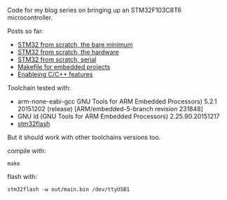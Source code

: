 Code for my blog series on bringing up an STM32F103C8T6 microcontroller.

Posts so far:

 * [STM32 from scratch, the bare minimum](http://tty.uchuujin.de/2016/02/stm32-from-scratch-bare-minimals/)
 * [STM32 from scratch, the hardware](http://tty.uchuujin.de/2016/02/stm32-from-scratch-the-hardware/)
 * [STM32 from scratch, serial](http://tty.uchuujin.de/2016/02/stm32-from-scratch-serial/)
 * [Makefile for embedded projects](http://tty.uchuujin.de/2016/02/stm32-from-scratch-makefile/)
 * [Enableing C/C++ features](http://tty.uchuujin.de/2016/03/stm32-from-scratch-enableing-c-c++-features/)

Toolchain tested with:

 * arm-none-eabi-gcc GNU Tools for ARM Embedded Processors) 5.2.1 20151202 (release) [ARM/embedded-5-branch revision 231848]
 * GNU ld (GNU Tools for ARM Embedded Processors) 2.25.90.20151217
 * [stm32flash](https://sourceforge.net/projects/stm32flash/)

But it should work with other toolchains versions too.

compile with:

```
make
```

flash with:
```
stm32flash -w out/main.bin /dev/ttyUSB1
```
